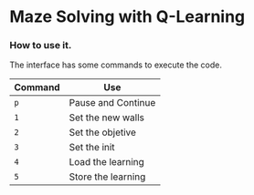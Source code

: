 # Maze Solving with Q-Learning

### How to use it.

The interface has some commands to execute the code.

Command  | Use
-------- | ------------
```p```  | Pause and Continue
```1```  | Set the new walls
```2```  | Set the objetive
```3```  | Set the init
```4```  | Load the learning
```5```  | Store the learning 

